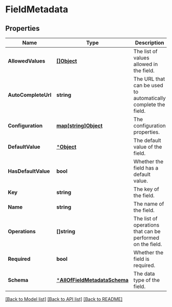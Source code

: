 # FieldMetadata

## Properties
Name | Type | Description | Notes
------------ | ------------- | ------------- | -------------
**AllowedValues** | [**[]Object**](.md) | The list of values allowed in the field. | [optional] [default to null]
**AutoCompleteUrl** | **string** | The URL that can be used to automatically complete the field. | [optional] [default to null]
**Configuration** | [**map[string]Object**](.md) | The configuration properties. | [optional] [default to null]
**DefaultValue** | [***Object**](.md) | The default value of the field. | [optional] [default to null]
**HasDefaultValue** | **bool** | Whether the field has a default value. | [optional] [default to null]
**Key** | **string** | The key of the field. | [default to null]
**Name** | **string** | The name of the field. | [default to null]
**Operations** | **[]string** | The list of operations that can be performed on the field. | [default to null]
**Required** | **bool** | Whether the field is required. | [default to null]
**Schema** | [***AllOfFieldMetadataSchema**](AllOfFieldMetadataSchema.md) | The data type of the field. | [default to null]

[[Back to Model list]](../README.md#documentation-for-models) [[Back to API list]](../README.md#documentation-for-api-endpoints) [[Back to README]](../README.md)

